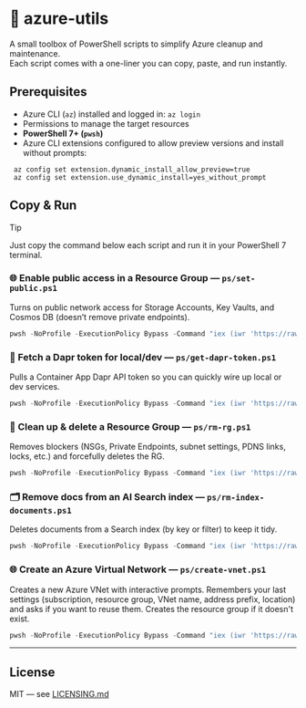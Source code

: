 # 🚀 azure-utils

A small toolbox of PowerShell scripts to simplify Azure cleanup and maintenance.  
Each script comes with a one-liner you can copy, paste, and run instantly.

## Prerequisites
- Azure CLI (`az`) installed and logged in: `az login`
- Permissions to manage the target resources
- **PowerShell 7+ (`pwsh`)**
- Azure CLI extensions configured to allow preview versions and install without prompts:
 ```
  az config set extension.dynamic_install_allow_preview=true
  az config set extension.use_dynamic_install=yes_without_prompt
```

## Copy & Run
> [!Tip]  
> Just copy the command below each script and run it in your PowerShell 7 terminal.

### 🌐 Enable public access in a Resource Group — `ps/set-public.ps1`
Turns on public network access for Storage Accounts, Key Vaults, and Cosmos DB (doesn’t remove private endpoints).

```powershell
pwsh -NoProfile -ExecutionPolicy Bypass -Command "iex (iwr 'https://raw.githubusercontent.com/placerda/azure-utils/main/ps/set-public.ps1').Content"
````

### 🔑 Fetch a Dapr token for local/dev — `ps/get-dapr-token.ps1`

Pulls a Container App Dapr API token so you can quickly wire up local or dev services.

```powershell
pwsh -NoProfile -ExecutionPolicy Bypass -Command "iex (iwr 'https://raw.githubusercontent.com/placerda/azure-utils/main/ps/get-dapr-token.ps1').Content"
```

### 🧹 Clean up & delete a Resource Group — `ps/rm-rg.ps1`

Removes blockers (NSGs, Private Endpoints, subnet settings, PDNS links, locks, etc.) and forcefully deletes the RG.

```powershell
pwsh -NoProfile -ExecutionPolicy Bypass -Command "iex (iwr 'https://raw.githubusercontent.com/placerda/azure-utils/main/ps/rm-rg.ps1').Content"
```

### 🗂️ Remove docs from an AI Search index — `ps/rm-index-documents.ps1`

Deletes documents from a Search index (by key or filter) to keep it tidy.

```powershell
pwsh -NoProfile -ExecutionPolicy Bypass -Command "iex (iwr 'https://raw.githubusercontent.com/placerda/azure-utils/main/ps/rm-index-documents.ps1').Content"
```

### 🌐 Create an Azure Virtual Network — `ps/create-vnet.ps1`

Creates a new Azure VNet with interactive prompts. Remembers your last settings (subscription, resource group, VNet name, address prefix, location) and asks if you want to reuse them. Creates the resource group if it doesn't exist.

```powershell
pwsh -NoProfile -ExecutionPolicy Bypass -Command "iex (iwr 'https://raw.githubusercontent.com/placerda/azure-utils/main/ps/create-vnet.ps1').Content"
```

---

## License

MIT — see [LICENSING.md](./LICENSING.md)
